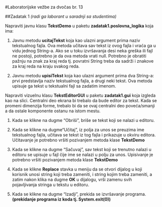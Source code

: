 #Laboratorijske vežbe za dvočas br. 13

##Zadatak 1
*(radi ga laborant u saradnji sa studentima)*

Napraviti javnu klasu **TekstDemo** u paketu **zadatak1.poslovna_logika** koja ima:

1. Javnu metodu **ucitajTekst** koja kao ulazni argument prima naziv tekstualnog fajla. Ova metoda učitava
sav tekst iz ovog fajla i vraća ga u vidu jednog String-a. Ako se u toku izvršavanja desi neka
greška ili fajl ne postoji, potrebno je da ova metoda vrati null. Potrebno je obratiti pažnju na
znak za kraj reda tj. povratni String treba da sadrži i znakove za kraj reda na kraju svakog
reda.

2. Javnu metodu **upisiTekst** koja kao ulazni argument prima dva String-a: prvi predstavlja naziv
tekstualnog fajla, a drugi neki tekst. Ova metoda upisuje ga tekst u tekstualni fajl sa zadatim
imenom.

Napraviti vizuelnu klasu **TekstEditorGUI** u paketu **zadatak1.gui** koja izgleda kao na
slici. Centralni deo ekrana bi trebalo da bude editor za tekst. Kada se promeni dimenzija forme,
trebalo bi da se ovaj centralni deo poveća/smanji a da ostale komponente ostanu na istom mestu.

1. Kada se klikne na dugme “Obriši”, briše se tekst koji se nalazi u editoru. 

2. Kada se klikne na dugme“Učitaj”, iz polja za unos se preuzima ime tekstualnog fajla, učitava se tekst iz tog fajla i prikazuje u okviru editora. Učitavanje je potrebno vršiti pozivanjem metoda klase **TekstDemo**

3. Kada se klikne na dugme “Sačuvaj”, sav tekst koji se trenutno nalazi u editoru se upisuje u fajl čije ime se nalazi u polju za unos. Upisivanje je potrebno vršiti pozivanjem metoda klase **TekstDemo** 

4. Kada se klikne **Replace** stavka u meniju da se otvori dijalog u koji korisnik unosi string koji treba zameniti, i string kojim treba zameniti, a zatim nakon klika na dugme **OK** u dijalogu, vrši zamenu svih pojavljivanja stringa u tekstu u editoru.

5. Kada se klikne na dugme “Izadji”, prekida se izvršavanje programa. **(prekidanje programa iz koda tj. System.exit(0))**